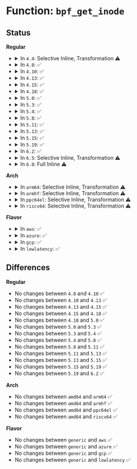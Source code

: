 # Function: <code>bpf_get_inode</code>

## Status
<b>Regular</b>
<ul>
<li>
<details>
<summary>In <code>4.4</code>: Selective Inline, Transformation ⚠️</summary>

**Collision:** Unique Static

**Inline:** Selective

**Transformation:** True

**Instances:**

```
In kernel/bpf/inode.c (ffffffff81176c80)
Location: kernel/bpf/inode.c:81
Inline: True
Inline callers:
  - kernel/bpf/inode.c:bpf_mkobj_ops
  - kernel/bpf/inode.c:bpf_mkdir
Direct callers:
  - kernel/bpf/inode.c:bpf_mkobj_ops
  - kernel/bpf/inode.c:bpf_mkdir
```
**Symbols:**

```
ffffffff81176c80-ffffffff81176cf4: bpf_get_inode.part.4 (STB_LOCAL)
```
</details>
</li>
<li>
<details>
<summary>In <code>4.8</code>: ✅</summary>

```c
struct inode *bpf_get_inode(struct super_block *sb, const struct inode *dir, umode_t mode);
```

**Collision:** Unique Static

**Inline:** No

**Transformation:** False

**Instances:**

```
In kernel/bpf/inode.c (ffffffff81185720)
Location: kernel/bpf/inode.c:81
Inline: False
Direct callers:
  - kernel/bpf/inode.c:bpf_mkobj_ops
  - kernel/bpf/inode.c:bpf_mkdir
```
**Symbols:**

```
ffffffff81185720-ffffffff811857b9: bpf_get_inode (STB_LOCAL)
```
</details>
</li>
<li>
<details>
<summary>In <code>4.10</code>: ✅</summary>

```c
struct inode *bpf_get_inode(struct super_block *sb, const struct inode *dir, umode_t mode);
```

**Collision:** Unique Static

**Inline:** No

**Transformation:** False

**Instances:**

```
In kernel/bpf/inode.c (ffffffff81192980)
Location: kernel/bpf/inode.c:82
Inline: False
Direct callers:
  - kernel/bpf/inode.c:bpf_symlink
  - kernel/bpf/inode.c:bpf_mkobj
  - kernel/bpf/inode.c:bpf_mkobj
  - kernel/bpf/inode.c:bpf_mkdir
```
**Symbols:**

```
ffffffff81192980-ffffffff81192a1a: bpf_get_inode (STB_LOCAL)
```
</details>
</li>
<li>
<details>
<summary>In <code>4.13</code>: ✅</summary>

```c
struct inode *bpf_get_inode(struct super_block *sb, const struct inode *dir, umode_t mode);
```

**Collision:** Unique Static

**Inline:** No

**Transformation:** False

**Instances:**

```
In kernel/bpf/inode.c (ffffffff811997e0)
Location: kernel/bpf/inode.c:83
Inline: False
Direct callers:
  - kernel/bpf/inode.c:bpf_symlink
  - kernel/bpf/inode.c:bpf_mkobj
  - kernel/bpf/inode.c:bpf_mkobj
  - kernel/bpf/inode.c:bpf_mkdir
```
**Symbols:**

```
ffffffff811997e0-ffffffff8119988a: bpf_get_inode (STB_LOCAL)
```
</details>
</li>
<li>
<details>
<summary>In <code>4.15</code>: ✅</summary>

```c
struct inode *bpf_get_inode(struct super_block *sb, const struct inode *dir, umode_t mode);
```

**Collision:** Unique Static

**Inline:** No

**Transformation:** False

**Instances:**

```
In kernel/bpf/inode.c (ffffffff811a8a80)
Location: kernel/bpf/inode.c:83
Inline: False
Direct callers:
  - kernel/bpf/inode.c:bpf_symlink
  - kernel/bpf/inode.c:bpf_mkobj
  - kernel/bpf/inode.c:bpf_mkobj
  - kernel/bpf/inode.c:bpf_mkdir
```
**Symbols:**

```
ffffffff811a8a80-ffffffff811a8b2a: bpf_get_inode (STB_LOCAL)
```
</details>
</li>
<li>
<details>
<summary>In <code>4.18</code>: ✅</summary>

```c
struct inode *bpf_get_inode(struct super_block *sb, const struct inode *dir, umode_t mode);
```

**Collision:** Unique Static

**Inline:** No

**Transformation:** False

**Instances:**

```
In kernel/bpf/inode.c (ffffffff811bff10)
Location: kernel/bpf/inode.c:83
Inline: False
Direct callers:
  - kernel/bpf/inode.c:bpf_symlink
  - kernel/bpf/inode.c:bpf_mkmap
  - kernel/bpf/inode.c:bpf_mkprog
  - kernel/bpf/inode.c:bpf_mkdir
```
**Symbols:**

```
ffffffff811bff10-ffffffff811bffb2: bpf_get_inode (STB_LOCAL)
```
</details>
</li>
<li>
<details>
<summary>In <code>5.0</code>: ✅</summary>

```c
struct inode *bpf_get_inode(struct super_block *sb, const struct inode *dir, umode_t mode);
```

**Collision:** Unique Static

**Inline:** No

**Transformation:** False

**Instances:**

```
In kernel/bpf/inode.c (ffffffff811d1360)
Location: kernel/bpf/inode.c:83
Inline: False
Direct callers:
  - kernel/bpf/inode.c:bpf_symlink
  - kernel/bpf/inode.c:bpf_mkmap
  - kernel/bpf/inode.c:bpf_mkprog
  - kernel/bpf/inode.c:bpf_mkdir
```
**Symbols:**

```
ffffffff811d1360-ffffffff811d1402: bpf_get_inode (STB_LOCAL)
```
</details>
</li>
<li>
<details>
<summary>In <code>5.3</code>: ✅</summary>

```c
struct inode *bpf_get_inode(struct super_block *sb, const struct inode *dir, umode_t mode);
```

**Collision:** Unique Static

**Inline:** No

**Transformation:** False

**Instances:**

```
In kernel/bpf/inode.c (ffffffff811e5690)
Location: kernel/bpf/inode.c:80
Inline: False
Direct callers:
  - kernel/bpf/inode.c:bpf_symlink
  - kernel/bpf/inode.c:bpf_mkmap
  - kernel/bpf/inode.c:bpf_mkprog
  - kernel/bpf/inode.c:bpf_mkdir
```
**Symbols:**

```
ffffffff811e5690-ffffffff811e5737: bpf_get_inode (STB_LOCAL)
```
</details>
</li>
<li>
<details>
<summary>In <code>5.4</code>: ✅</summary>

```c
struct inode *bpf_get_inode(struct super_block *sb, const struct inode *dir, umode_t mode);
```

**Collision:** Unique Static

**Inline:** No

**Transformation:** False

**Instances:**

```
In kernel/bpf/inode.c (ffffffff811f1df0)
Location: kernel/bpf/inode.c:81
Inline: False
Direct callers:
  - kernel/bpf/inode.c:bpf_symlink
  - kernel/bpf/inode.c:bpf_mkmap
  - kernel/bpf/inode.c:bpf_mkprog
  - kernel/bpf/inode.c:bpf_mkdir
```
**Symbols:**

```
ffffffff811f1df0-ffffffff811f1e97: bpf_get_inode (STB_LOCAL)
```
</details>
</li>
<li>
<details>
<summary>In <code>5.8</code>: ✅</summary>

```c
struct inode *bpf_get_inode(struct super_block *sb, const struct inode *dir, umode_t mode);
```

**Collision:** Unique Static

**Inline:** No

**Transformation:** False

**Instances:**

```
In kernel/bpf/inode.c (ffffffff812139d0)
Location: kernel/bpf/inode.c:100
Inline: False
Direct callers:
  - kernel/bpf/inode.c:bpf_symlink
  - kernel/bpf/inode.c:bpf_mklink
  - kernel/bpf/inode.c:bpf_mkmap
  - kernel/bpf/inode.c:bpf_mkprog
  - kernel/bpf/inode.c:bpf_mkdir
```
**Symbols:**

```
ffffffff812139d0-ffffffff81213a77: bpf_get_inode (STB_LOCAL)
```
</details>
</li>
<li>
<details>
<summary>In <code>5.11</code>: ✅</summary>

```c
struct inode *bpf_get_inode(struct super_block *sb, const struct inode *dir, umode_t mode);
```

**Collision:** Unique Static

**Inline:** No

**Transformation:** False

**Instances:**

```
In kernel/bpf/inode.c (ffffffff81215210)
Location: kernel/bpf/inode.c:101
Inline: False
Direct callers:
  - kernel/bpf/inode.c:bpf_symlink
  - kernel/bpf/inode.c:bpf_mkobj_ops
  - kernel/bpf/inode.c:bpf_mkdir
```
**Symbols:**

```
ffffffff81215210-ffffffff812152b7: bpf_get_inode (STB_LOCAL)
```
</details>
</li>
<li>
<details>
<summary>In <code>5.13</code>: ✅</summary>

```c
struct inode *bpf_get_inode(struct super_block *sb, const struct inode *dir, umode_t mode);
```

**Collision:** Unique Static

**Inline:** No

**Transformation:** False

**Instances:**

```
In kernel/bpf/inode.c (ffffffff81217f20)
Location: kernel/bpf/inode.c:101
Inline: False
Direct callers:
  - kernel/bpf/inode.c:bpf_symlink
  - kernel/bpf/inode.c:bpf_mkobj_ops
  - kernel/bpf/inode.c:bpf_mkdir
```
**Symbols:**

```
ffffffff81217f20-ffffffff81217fce: bpf_get_inode (STB_LOCAL)
```
</details>
</li>
<li>
<details>
<summary>In <code>5.15</code>: ✅</summary>

```c
struct inode *bpf_get_inode(struct super_block *sb, const struct inode *dir, umode_t mode);
```

**Collision:** Unique Static

**Inline:** No

**Transformation:** False

**Instances:**

```
In kernel/bpf/inode.c (ffffffff8124e580)
Location: kernel/bpf/inode.c:101
Inline: False
Direct callers:
  - kernel/bpf/inode.c:bpf_symlink
  - kernel/bpf/inode.c:bpf_mkobj_ops
  - kernel/bpf/inode.c:bpf_mkdir
```
**Symbols:**

```
ffffffff8124e580-ffffffff8124e62e: bpf_get_inode (STB_LOCAL)
```
</details>
</li>
<li>
<details>
<summary>In <code>5.19</code>: ✅</summary>

```c
struct inode *bpf_get_inode(struct super_block *sb, const struct inode *dir, umode_t mode);
```

**Collision:** Unique Static

**Inline:** No

**Transformation:** False

**Instances:**

```
In kernel/bpf/inode.c (ffffffff812955c0)
Location: kernel/bpf/inode.c:101
Inline: False
Direct callers:
  - kernel/bpf/inode.c:bpf_symlink
  - kernel/bpf/inode.c:bpf_mkobj_ops
  - kernel/bpf/inode.c:bpf_mkdir
```
**Symbols:**

```
ffffffff812955c0-ffffffff81295692: bpf_get_inode (STB_LOCAL)
```
</details>
</li>
<li>
<details>
<summary>In <code>6.2</code>: ✅</summary>

```c
struct inode *bpf_get_inode(struct super_block *sb, const struct inode *dir, umode_t mode);
```

**Collision:** Unique Static

**Inline:** No

**Transformation:** False

**Instances:**

```
In kernel/bpf/inode.c (ffffffff812f0330)
Location: kernel/bpf/inode.c:101
Inline: False
Direct callers:
  - kernel/bpf/inode.c:bpf_symlink
  - kernel/bpf/inode.c:bpf_mkobj_ops
  - kernel/bpf/inode.c:bpf_mkdir
```
**Symbols:**

```
ffffffff812f0330-ffffffff812f0402: bpf_get_inode (STB_LOCAL)
```
</details>
</li>
<li>
<details>
<summary>In <code>6.5</code>: Selective Inline, Transformation ⚠️</summary>

**Collision:** Unique Static

**Inline:** Selective

**Transformation:** True

**Instances:**

```
In kernel/bpf/inode.c (ffffffff8131d79d)
Location: kernel/bpf/inode.c:101
Inline: True
Inline callers:
  - kernel/bpf/inode.c:bpf_symlink
  - kernel/bpf/inode.c:bpf_mkobj_ops
  - kernel/bpf/inode.c:bpf_mkdir
Direct callers:
  - kernel/bpf/inode.c:bpf_symlink
  - kernel/bpf/inode.c:bpf_mkobj_ops
  - kernel/bpf/inode.c:bpf_mkdir
```
**Symbols:**

```
ffffffff8131d3a0-ffffffff8131d422: bpf_get_inode.part.0 (STB_LOCAL)
```
</details>
</li>
<li>
<details>
<summary>In <code>6.8</code>: Full Inline ⚠️</summary>

**Collision:** Unique Static

**Inline:** Full

**Transformation:** False

**Instances:**

```
In kernel/bpf/inode.c (ffffffff8133fb28)
Location: kernel/bpf/inode.c:101
Inline: True
Inline callers:
  - kernel/bpf/inode.c:bpf_symlink
  - kernel/bpf/inode.c:bpf_symlink
  - kernel/bpf/inode.c:bpf_mkobj_ops
  - kernel/bpf/inode.c:bpf_mkobj_ops
  - kernel/bpf/inode.c:bpf_mkdir
  - kernel/bpf/inode.c:bpf_mkdir
```
</details>
</li>
</ul>
<b>Arch</b>
<ul>
<li>
<details>
<summary>In <code>arm64</code>: Selective Inline, Transformation ⚠️</summary>

```c
struct inode *bpf_get_inode(struct super_block *sb, const struct inode *dir, umode_t mode);
```

**Collision:** Unique Static

**Inline:** Selective

**Transformation:** True

**Instances:**

```
In kernel/bpf/inode.c (ffff800010275bcc)
Location: kernel/bpf/inode.c:81
Inline: True
Inline callers:
  - kernel/bpf/inode.c:bpf_symlink
Direct callers:
  - kernel/bpf/inode.c:bpf_symlink
  - kernel/bpf/inode.c:bpf_mkmap
  - kernel/bpf/inode.c:bpf_mkprog
  - kernel/bpf/inode.c:bpf_mkdir
```
**Symbols:**

```
ffff800010275938-ffff8000102759d0: bpf_get_inode.part.0 (STB_LOCAL)
ffff8000102759d0-ffff800010275a44: bpf_get_inode (STB_LOCAL)
```
</details>
</li>
<li>
<details>
<summary>In <code>armhf</code>: Selective Inline, Transformation ⚠️</summary>

```c
struct inode *bpf_get_inode(struct super_block *sb, const struct inode *dir, umode_t mode);
```

**Collision:** Unique Static

**Inline:** Selective

**Transformation:** True

**Instances:**

```
In kernel/bpf/inode.c (c04a82c0)
Location: kernel/bpf/inode.c:81
Inline: True
Inline callers:
  - kernel/bpf/inode.c:bpf_symlink
Direct callers:
  - kernel/bpf/inode.c:bpf_symlink
  - kernel/bpf/inode.c:bpf_mkmap
  - kernel/bpf/inode.c:bpf_mkprog
  - kernel/bpf/inode.c:bpf_mkdir
```
**Symbols:**

```
c04a8084-c04a8138: bpf_get_inode.part.0 (STB_LOCAL)
c04a8138-c04a8180: bpf_get_inode (STB_LOCAL)
```
</details>
</li>
<li>
<details>
<summary>In <code>ppc64el</code>: Selective Inline, Transformation ⚠️</summary>

```c
struct inode *bpf_get_inode(struct super_block *sb, const struct inode *dir, umode_t mode);
```

**Collision:** Unique Static

**Inline:** Selective

**Transformation:** True

**Instances:**

```
In kernel/bpf/inode.c (c00000000031dd6c)
Location: kernel/bpf/inode.c:81
Inline: True
Inline callers:
  - kernel/bpf/inode.c:bpf_symlink
Direct callers:
  - kernel/bpf/inode.c:bpf_symlink
  - kernel/bpf/inode.c:bpf_mkmap
  - kernel/bpf/inode.c:bpf_mkprog
  - kernel/bpf/inode.c:bpf_mkdir
```
**Symbols:**

```
c00000000031da50-c00000000031db24: bpf_get_inode.part.0 (STB_LOCAL)
c00000000031db30-c00000000031db74: bpf_get_inode (STB_LOCAL)
```
</details>
</li>
<li>
<details>
<summary>In <code>riscv64</code>: Selective Inline, Transformation ⚠️</summary>

```c
struct inode *bpf_get_inode(struct super_block *sb, const struct inode *dir, umode_t mode);
```

**Collision:** Unique Static

**Inline:** Selective

**Transformation:** True

**Instances:**

```
In kernel/bpf/inode.c (ffffffe0001ae20a)
Location: kernel/bpf/inode.c:81
Inline: True
Inline callers:
  - kernel/bpf/inode.c:bpf_symlink
Direct callers:
  - kernel/bpf/inode.c:bpf_symlink
  - kernel/bpf/inode.c:bpf_mkmap
  - kernel/bpf/inode.c:bpf_mkprog
  - kernel/bpf/inode.c:bpf_mkdir
```
**Symbols:**

```
ffffffe0001adfde-ffffffe0001ae05e: bpf_get_inode.part.0 (STB_LOCAL)
ffffffe0001ae05e-ffffffe0001ae0bc: bpf_get_inode (STB_LOCAL)
```
</details>
</li>
</ul>
<b>Flavor</b>
<ul>
<li>
<details>
<summary>In <code>aws</code>: ✅</summary>

```c
struct inode *bpf_get_inode(struct super_block *sb, const struct inode *dir, umode_t mode);
```

**Collision:** Unique Static

**Inline:** No

**Transformation:** False

**Instances:**

```
In kernel/bpf/inode.c (ffffffff811ea410)
Location: kernel/bpf/inode.c:81
Inline: False
Direct callers:
  - kernel/bpf/inode.c:bpf_symlink
  - kernel/bpf/inode.c:bpf_mkmap
  - kernel/bpf/inode.c:bpf_mkprog
  - kernel/bpf/inode.c:bpf_mkdir
```
**Symbols:**

```
ffffffff811ea410-ffffffff811ea4b7: bpf_get_inode (STB_LOCAL)
```
</details>
</li>
<li>
<details>
<summary>In <code>azure</code>: ✅</summary>

```c
struct inode *bpf_get_inode(struct super_block *sb, const struct inode *dir, umode_t mode);
```

**Collision:** Unique Static

**Inline:** No

**Transformation:** False

**Instances:**

```
In kernel/bpf/inode.c (ffffffff811dd1d0)
Location: kernel/bpf/inode.c:81
Inline: False
Direct callers:
  - kernel/bpf/inode.c:bpf_symlink
  - kernel/bpf/inode.c:bpf_mkmap
  - kernel/bpf/inode.c:bpf_mkprog
  - kernel/bpf/inode.c:bpf_mkdir
```
**Symbols:**

```
ffffffff811dd1d0-ffffffff811dd277: bpf_get_inode (STB_LOCAL)
```
</details>
</li>
<li>
<details>
<summary>In <code>gcp</code>: ✅</summary>

```c
struct inode *bpf_get_inode(struct super_block *sb, const struct inode *dir, umode_t mode);
```

**Collision:** Unique Static

**Inline:** No

**Transformation:** False

**Instances:**

```
In kernel/bpf/inode.c (ffffffff811e81e0)
Location: kernel/bpf/inode.c:81
Inline: False
Direct callers:
  - kernel/bpf/inode.c:bpf_symlink
  - kernel/bpf/inode.c:bpf_mkmap
  - kernel/bpf/inode.c:bpf_mkprog
  - kernel/bpf/inode.c:bpf_mkdir
```
**Symbols:**

```
ffffffff811e81e0-ffffffff811e8287: bpf_get_inode (STB_LOCAL)
```
</details>
</li>
<li>
<details>
<summary>In <code>lowlatency</code>: ✅</summary>

```c
struct inode *bpf_get_inode(struct super_block *sb, const struct inode *dir, umode_t mode);
```

**Collision:** Unique Static

**Inline:** No

**Transformation:** False

**Instances:**

```
In kernel/bpf/inode.c (ffffffff811f6590)
Location: kernel/bpf/inode.c:81
Inline: False
Direct callers:
  - kernel/bpf/inode.c:bpf_symlink
  - kernel/bpf/inode.c:bpf_mkmap
  - kernel/bpf/inode.c:bpf_mkprog
  - kernel/bpf/inode.c:bpf_mkdir
```
**Symbols:**

```
ffffffff811f6590-ffffffff811f6637: bpf_get_inode (STB_LOCAL)
```
</details>
</li>
</ul>

## Differences
<b>Regular</b>
<ul>
<li>
No changes between <code>4.8</code> and <code>4.10</code> ✅
</li>
<li>
No changes between <code>4.10</code> and <code>4.13</code> ✅
</li>
<li>
No changes between <code>4.13</code> and <code>4.15</code> ✅
</li>
<li>
No changes between <code>4.15</code> and <code>4.18</code> ✅
</li>
<li>
No changes between <code>4.18</code> and <code>5.0</code> ✅
</li>
<li>
No changes between <code>5.0</code> and <code>5.3</code> ✅
</li>
<li>
No changes between <code>5.3</code> and <code>5.4</code> ✅
</li>
<li>
No changes between <code>5.4</code> and <code>5.8</code> ✅
</li>
<li>
No changes between <code>5.8</code> and <code>5.11</code> ✅
</li>
<li>
No changes between <code>5.11</code> and <code>5.13</code> ✅
</li>
<li>
No changes between <code>5.13</code> and <code>5.15</code> ✅
</li>
<li>
No changes between <code>5.15</code> and <code>5.19</code> ✅
</li>
<li>
No changes between <code>5.19</code> and <code>6.2</code> ✅
</li>
</ul>
<b>Arch</b>
<ul>
<li>
No changes between <code>amd64</code> and <code>arm64</code> ✅
</li>
<li>
No changes between <code>amd64</code> and <code>armhf</code> ✅
</li>
<li>
No changes between <code>amd64</code> and <code>ppc64el</code> ✅
</li>
<li>
No changes between <code>amd64</code> and <code>riscv64</code> ✅
</li>
</ul>
<b>Flavor</b>
<ul>
<li>
No changes between <code>generic</code> and <code>aws</code> ✅
</li>
<li>
No changes between <code>generic</code> and <code>azure</code> ✅
</li>
<li>
No changes between <code>generic</code> and <code>gcp</code> ✅
</li>
<li>
No changes between <code>generic</code> and <code>lowlatency</code> ✅
</li>
</ul>
